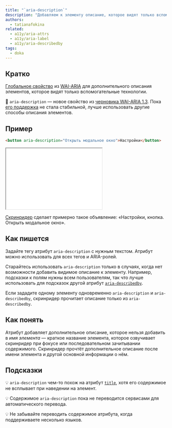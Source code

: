 ```yaml
---
title: "`aria-description`"
description: "Добавляем к элементу описание, которое видят только вспомогательные технологии."
authors:
  - tatianafokina
related:
  - a11y/aria-attrs
  - a11y/aria-label
  - a11y/aria-describedby
tags:
  - doka
---
```


## Кратко

[Глобальное свойство](/a11y/aria-attrs/#globalnye-atributy) из [WAI-ARIA](/a11y/aria-intro/#specifikaciya) для дополнительного описания элементов, которое видят только вспомогательные технологии.

<aside>

👶 `aria-description` — новое свойство из [черновика WAI-ARIA 1.3](https://w3c.github.io/aria/). Пока [его поддержка](https://a11ysupport.io/tech/aria/aria-description_attribute) не стала стабильной, лучше использовать другие способы описания элементов.

</aside>

## Пример

```html
<button aria-description="Открыть модальное окно">Настройки</button>
```

<iframe title="Кнопка с визуально скрытым описанием" src="demos/button-with-description/" height="190"></iframe>

[Скринридер](/a11y/screenreaders/) сделает примерно такое объявление: «Настройки, кнопка. Открыть модальное окно».

## Как пишется

Задайте тегу атрибут `aria-description` с нужным текстом. Атрибут можно использовать для всех тегов и ARIA-ролей.

Старайтесь использовать `aria-description` только в случаях, когда нет возможности добавить видимое описание к элементу. Например, подсказки к полям нужны всем пользователям, так что лучше использовать для подсказок другой атрибут [`aria-describedby`](/a11y/aria-describedby/).

Если зададите одному элементу одновременно `aria-description` и `aria-describedby`, скринридер прочитает описание только из `aria-describedby`.

## Как понять

Атрибут добавляет дополнительное описание, которое нельзя добавить в _имя элемента_ — краткое название элемента, которое озвучивает скринридер при фокусе или последовательном зачитывании содержимого. Скринридер прочтёт дополнительное описание после имени элемента и другой основной информации о нём.

## Подсказки

💡 `aria-description` чем-то похож на атрибут [`title`](/html/global-attrs/#title), хотя его содержимое не всплывает при наведении на элемент.

💡 Содержимое `aria-description` пока не переводится сервисами для автоматического перевода.

💡 Не забывайте переводить содержимое атрибута, когда поддерживаете несколько языков.
